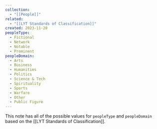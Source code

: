 ```yaml
---
collection:
  - "[[People]]"
related:
  - "[[LYT Standards of Classification]]"
created: 2023-11-20
peopleType:
  - Fictional
  - Network
  - Notable
  - Prominent
peopleDomain:
  - Arts
  - Business
  - Humanities
  - Politics
  - Science & Tech
  - Spirituality
  - Sports
  - Warfare
  - Other
  - Public Figure
---
```

This note has all of the possible values for `peopleType` and `peopleDomain` based on the [[LYT Standards of Classification]].